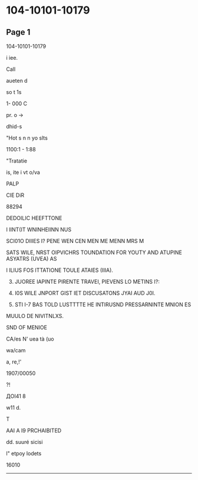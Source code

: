 # 104-10101-10179

## Page 1

104-10101-10179

i iee.

Call

aueten d

so t 1s

1- 000 C

pr. o →

dhid-s

"Hot s n n yo slts

1100:1 - 1:88

"Tratatie

is, ite i vt o/va

PALP

CIE DiR

88294

DEDOILIC HEEFTTONE

I IINT(IT WNINHEIINN NUS

SCI01O DIIIES I? PENE WEN CEN MEN ME MENN MRS M

SATS WILE, NRST OIPVICHRS TOUNDATION FOR YOUTY AND ATUPINE ASYATRS (UVEA) AS

I ILIUS FOS ITTATIONE TOULE ATAIES (IIIA).

3. JUOREE IAPINTE PIRENTE TRAVEI, PIEVENS LO METINS I?:

3. I0S WILE JNPORT GIST IET DISCUSATONS JYAI AUD J0I.

4. STI I-7 BAS TOLD LUSTTTTE HE INTIRUSND PRESSARNINTE MNION ES

MUULO DE NIVITNLXS.

SND OF MENIOE

CA/es N' uea tà (uo

wa/cam

a, re,!'

1907/00050

?!

ДОІ41 8

w11 d.

T

AAI A I9 PRCHAIBITED

dd. suuré sicisi

l" etpoy lodets

16010

---

